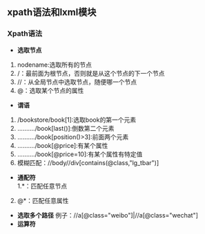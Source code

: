 ## xpath语法和lxml模块  
### Xpath语法  
- **选取节点**  
1. nodename:选取所有的节点  
2. /：最前面为根节点，否则就是从这个节点的下一个节点  
3. //：从全局节点中选取节点，随便哪一个节点  
4. @：选取某个节点的属性  
- **谓语**  
1. /bookstore/book[1]:选取book的第一个元素  
2. ........../book[last()]:倒数第二个元素  
3. ........../book[position()>3]:前面两个元素  
4. ........../book[@price]:有某个属性 
5. ........../book[@price=10]:有某个属性有特定值  
6. 模糊匹配：//body//div[contains(@class,"lg_tbar")]  
- **通配符**  
1.*：匹配任意节点
2. @*：匹配任意属性  
- **选取多个路径**
例子：//a[@class="weibo"]|//a[@class="wechat"]  
- **运算符**  
 
